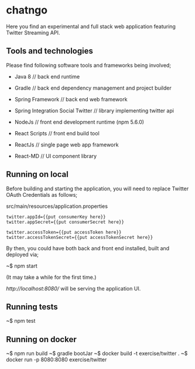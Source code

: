 # chatngo

Here you find an experimental and full stack web application featuring Twitter Streaming API. 

## Tools and technologies

Please find following software tools and frameworks being involved;

- Java 8 // back end runtime
- Gradle // back end dependency management and project builder
- Spring Framework // back end web framework
- Spring Integration Social Twitter // library implementing twitter api

- NodeJs // front end development runtime (npm 5.6.0)
- React Scripts // front end build tool
- ReactJs // single page web app framework
- React-MD // UI component library


## Running on local

Before building and starting the application, you will need to replace Twitter OAuth Credentials as follows;

src/main/resources/application.properties
```
twitter.appId={{put consumerKey here}}
twitter.appSecret={{put consumerSecret here}}

twitter.accessToken={{put accessToken here}}
twitter.accessTokenSecret={{put accessTokenSecret here}}
```

By then, you could have both back and front end installed, built and deployed via; 

  ~$ npm start

(It may take a while for the first time.)


*http://localhost:8080/* will be serving the application UI.


## Running tests

  ~$ npm test


## Running on docker

  ~$ npm run build
  ~$ gradle bootJar
  ~$ docker build -t exercise/twitter .
  ~$ docker run -p 8080:8080 exercise/twitter